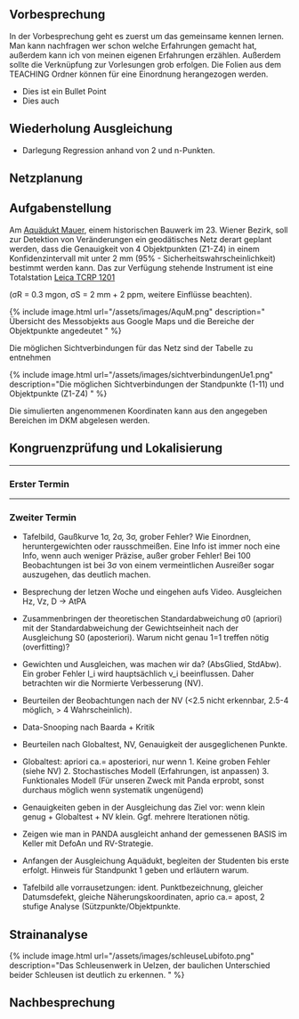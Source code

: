 ## Vorbesprechung

In der Vorbesprechung geht es zuerst um das gemeinsame kennen lernen. Man kann nachfragen wer schon welche Erfahrungen gemacht hat, außerdem kann ich von meinen eigenen Erfahrungen erzählen. Außerdem sollte die Verknüpfung zur Vorlesungen grob erfolgen. Die Folien aus dem TEACHING Ordner können für eine Einordnung herangezogen werden.

* Dies ist ein Bullet Point
* Dies auch

## Wiederholung Ausgleichung

* Darlegung Regression anhand von 2 und n-Punkten.

## Netzplanung


## Aufgabenstellung

Am [Aquädukt Mauer](https://www.google.de/maps/place/Aqu%C3%A4dukt+Mauer/@48.1467942,16.2804054,217a,35y,332.44h,42.2t/data=!3m1!1e3!4m5!3m4!1s0x476da7a0a0883c2f:0xe9f67ac66c54cf60!8m2!3d48.1483008!4d16.2795108?hl=de), einem historischen Bauwerk im 23. Wiener Bezirk, soll zur Detektion von Veränderungen ein geodätisches Netz derart geplant
werden, dass die Genauigkeit von 4 Objektpunkten (Z1-Z4) in einem Konfidenzintervall mit unter 2 mm (95% - Sicherheitswahrscheinlichkeit)
bestimmt werden kann. Das zur Verfügung stehende Instrument ist eine Totalstation [Leica TCRP 1201](http://www.kankou.co.jp/en/kumonos/downloads/Leica_TPS1200+.pdf)

(σR = 0.3 mgon, σS = 2 mm + 2 ppm, weitere Einflüsse beachten). 

{% include image.html url="/assets/images/AquM.png" description=" Übersicht des Messobjekts aus Google Maps und die Bereiche der Objektpunkte angedeutet
" %}

Die möglichen Sichtverbindungen für das Netz sind der Tabelle zu entnehmen

{% include image.html url="/assets/images/sichtverbindungenUe1.png" description="Die möglichen Sichtverbindungen der Standpunkte (1-11) und Objektpunkte (Z1-Z4)
" %}

Die simulierten angenommenen Koordinaten kann aus den angegeben Bereichen im DKM abgelesen werden.



## Kongruenzprüfung und Lokalisierung

---
### Erster Termin

---
### Zweiter Termin

* Tafelbild, Gaußkurve 1σ, 2σ, 3σ, grober Fehler? Wie Einordnen, heruntergewichten oder rausschmeißen. Eine Info ist immer noch eine Info, wenn auch weniger Präzise, außer grober Fehler! Bei 100 Beobachtungen ist bei 3σ von einem vermeintlichen Ausreißer sogar auszugehen, das deutlich machen.

* Besprechung der letzen Woche und eingehen aufs Video. Ausgleichen Hz, Vz, D -> AtPA

* Zusammenbringen der theoretischen Standardabweichung σ0 (apriori) mit der Standardabweichung der Gewichtseinheit nach der Ausgleichung S0 (aposteriori). Warum nicht genau 1=1 treffen nötig (overfitting)? 

* Gewichten und Ausgleichen, was machen wir da? (AbsGlied, StdAbw). Ein grober Fehler l_i wird hauptsächlich v_i beeinflussen. Daher betrachten wir die Normierte Verbesserung (NV).

* Beurteilen der Beobachtungen nach der NV (<2.5 nicht erkennbar, 2.5-4 möglich, > 4 Wahrscheinlich).

* Data-Snooping nach Baarda + Kritik

* Beurteilen nach Globaltest, NV, Genauigkeit der ausgeglichenen Punkte.

* Globaltest: apriori ca.= aposteriori, nur wenn 1. Keine groben Fehler (siehe NV) 2. Stochastisches Modell (Erfahrungen, ist anpassen) 3. Funktionales Modell (Für unseren Zweck mit Panda erprobt, sonst durchaus möglich wenn systematik ungenügend)

* Genauigkeiten geben in der Ausgleichung das Ziel vor: wenn klein genug + Globaltest + NV klein. Ggf. mehrere Iterationen nötig.

* Zeigen wie man in PANDA ausgleicht anhand der gemessenen BASIS im Keller mit DefoAn und RV-Strategie.

* Anfangen der Ausgleichung Aquädukt, begleiten der Studenten bis erste erfolgt. Hinweis für Standpunkt 1 geben und erläutern warum.

* Tafelbild alle vorrausetzungen: ident. Punktbezeichnung, gleicher Datumsdefekt, gleiche Näherungskoordinaten, aprio ca.= apost, 2 stufige Analyse (Sützpunkte/Objektpunkte.


## Strainanalyse

{% include image.html url="/assets/images/schleuseLubifoto.png" description="Das Schleusenwerk in Uelzen, der baulichen Unterschied beider Schleusen ist deutlich zu erkennen.
" %}


## Nachbesprechung
